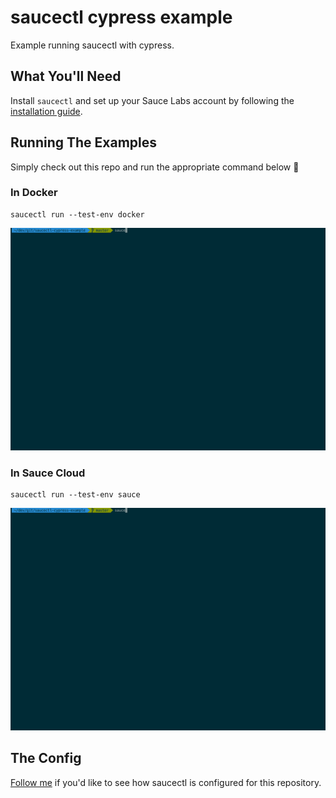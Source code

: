 # saucectl cypress example

Example running saucectl with cypress.

## What You'll Need

Install `saucectl` and set up your Sauce Labs account by following
the [installation guide](https://docs.saucelabs.com/testrunner-toolkit/installation).

## Running The Examples

Simply check out this repo and run the appropriate command below :rocket:

### In Docker

```shell
saucectl run --test-env docker
```

![docker example](docker_example.gif)

### In Sauce Cloud

```shell
saucectl run --test-env sauce
```

![sauce cloud example](sauce_cloud_example.gif)

## The Config

[Follow me](.sauce/config.yml) if you'd like to see how saucectl is configured for this repository. 
